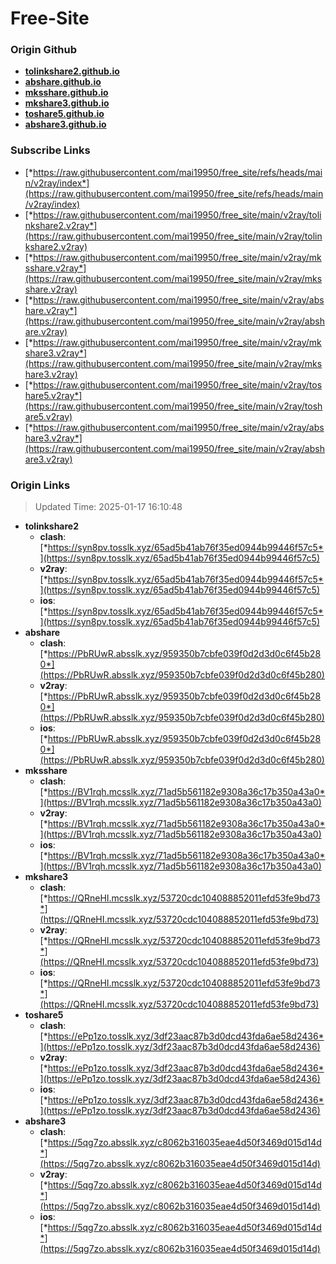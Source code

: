# Free-Site

### Origin Github

- [**tolinkshare2.github.io**](https://github.com/tolinkshare2/tolinkshare2.github.io)
- [**abshare.github.io**](https://github.com/abshare/abshare.github.io)
- [**mksshare.github.io**](https://github.com/mksshare/mksshare.github.io)
- [**mkshare3.github.io**](https://github.com/mkshare3/mkshare3.github.io)
- [**toshare5.github.io**](https://github.com/toshare5/toshare5.github.io)
- [**abshare3.github.io**](https://github.com/abshare3/abshare3.github.io)

### Subscribe Links

- [*https://raw.githubusercontent.com/mai19950/free_site/refs/heads/main/v2ray/index*](https://raw.githubusercontent.com/mai19950/free_site/refs/heads/main/v2ray/index)
- [*https://raw.githubusercontent.com/mai19950/free_site/main/v2ray/tolinkshare2.v2ray*](https://raw.githubusercontent.com/mai19950/free_site/main/v2ray/tolinkshare2.v2ray)
- [*https://raw.githubusercontent.com/mai19950/free_site/main/v2ray/mksshare.v2ray*](https://raw.githubusercontent.com/mai19950/free_site/main/v2ray/mksshare.v2ray)
- [*https://raw.githubusercontent.com/mai19950/free_site/main/v2ray/abshare.v2ray*](https://raw.githubusercontent.com/mai19950/free_site/main/v2ray/abshare.v2ray)
- [*https://raw.githubusercontent.com/mai19950/free_site/main/v2ray/mkshare3.v2ray*](https://raw.githubusercontent.com/mai19950/free_site/main/v2ray/mkshare3.v2ray)
- [*https://raw.githubusercontent.com/mai19950/free_site/main/v2ray/toshare5.v2ray*](https://raw.githubusercontent.com/mai19950/free_site/main/v2ray/toshare5.v2ray)
- [*https://raw.githubusercontent.com/mai19950/free_site/main/v2ray/abshare3.v2ray*](https://raw.githubusercontent.com/mai19950/free_site/main/v2ray/abshare3.v2ray)

### Origin Links

> Updated Time: 2025-01-17 16:10:48

- **tolinkshare2**
  - **clash**: [*https://syn8pv.tosslk.xyz/65ad5b41ab76f35ed0944b99446f57c5*](https://syn8pv.tosslk.xyz/65ad5b41ab76f35ed0944b99446f57c5)
  - **v2ray**: [*https://syn8pv.tosslk.xyz/65ad5b41ab76f35ed0944b99446f57c5*](https://syn8pv.tosslk.xyz/65ad5b41ab76f35ed0944b99446f57c5)
  - **ios**: [*https://syn8pv.tosslk.xyz/65ad5b41ab76f35ed0944b99446f57c5*](https://syn8pv.tosslk.xyz/65ad5b41ab76f35ed0944b99446f57c5)
- **abshare**
  - **clash**: [*https://PbRUwR.absslk.xyz/959350b7cbfe039f0d2d3d0c6f45b280*](https://PbRUwR.absslk.xyz/959350b7cbfe039f0d2d3d0c6f45b280)
  - **v2ray**: [*https://PbRUwR.absslk.xyz/959350b7cbfe039f0d2d3d0c6f45b280*](https://PbRUwR.absslk.xyz/959350b7cbfe039f0d2d3d0c6f45b280)
  - **ios**: [*https://PbRUwR.absslk.xyz/959350b7cbfe039f0d2d3d0c6f45b280*](https://PbRUwR.absslk.xyz/959350b7cbfe039f0d2d3d0c6f45b280)
- **mksshare**
  - **clash**: [*https://BV1rqh.mcsslk.xyz/71ad5b561182e9308a36c17b350a43a0*](https://BV1rqh.mcsslk.xyz/71ad5b561182e9308a36c17b350a43a0)
  - **v2ray**: [*https://BV1rqh.mcsslk.xyz/71ad5b561182e9308a36c17b350a43a0*](https://BV1rqh.mcsslk.xyz/71ad5b561182e9308a36c17b350a43a0)
  - **ios**: [*https://BV1rqh.mcsslk.xyz/71ad5b561182e9308a36c17b350a43a0*](https://BV1rqh.mcsslk.xyz/71ad5b561182e9308a36c17b350a43a0)
- **mkshare3**
  - **clash**: [*https://QRneHI.mcsslk.xyz/53720cdc104088852011efd53fe9bd73*](https://QRneHI.mcsslk.xyz/53720cdc104088852011efd53fe9bd73)
  - **v2ray**: [*https://QRneHI.mcsslk.xyz/53720cdc104088852011efd53fe9bd73*](https://QRneHI.mcsslk.xyz/53720cdc104088852011efd53fe9bd73)
  - **ios**: [*https://QRneHI.mcsslk.xyz/53720cdc104088852011efd53fe9bd73*](https://QRneHI.mcsslk.xyz/53720cdc104088852011efd53fe9bd73)
- **toshare5**
  - **clash**: [*https://ePp1zo.tosslk.xyz/3df23aac87b3d0dcd43fda6ae58d2436*](https://ePp1zo.tosslk.xyz/3df23aac87b3d0dcd43fda6ae58d2436)
  - **v2ray**: [*https://ePp1zo.tosslk.xyz/3df23aac87b3d0dcd43fda6ae58d2436*](https://ePp1zo.tosslk.xyz/3df23aac87b3d0dcd43fda6ae58d2436)
  - **ios**: [*https://ePp1zo.tosslk.xyz/3df23aac87b3d0dcd43fda6ae58d2436*](https://ePp1zo.tosslk.xyz/3df23aac87b3d0dcd43fda6ae58d2436)
- **abshare3**
  - **clash**: [*https://5qg7zo.absslk.xyz/c8062b316035eae4d50f3469d015d14d*](https://5qg7zo.absslk.xyz/c8062b316035eae4d50f3469d015d14d)
  - **v2ray**: [*https://5qg7zo.absslk.xyz/c8062b316035eae4d50f3469d015d14d*](https://5qg7zo.absslk.xyz/c8062b316035eae4d50f3469d015d14d)
  - **ios**: [*https://5qg7zo.absslk.xyz/c8062b316035eae4d50f3469d015d14d*](https://5qg7zo.absslk.xyz/c8062b316035eae4d50f3469d015d14d)
